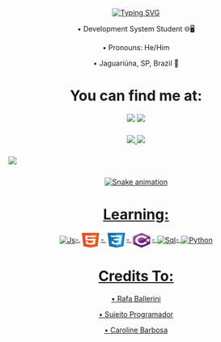 <div align="center">
<a href="https://git.io/typing-svg"><img src="https://readme-typing-svg.demolab.com?font=Handjet&weight=700&size=50&pause=1000&color=8E3CB8&center=true&vCenter=true&width=435&lines=Hello+There!!+%3AD;My+name+is+Otavio+Bueno!!;Welcome+to+my+profile!!+%3A)" alt="Typing SVG" /></a>
</div>

<div align="center">
  <p>• Development System Student 🌐🖥</p>

  <p>• Pronouns: He/Him</p>

  <p>• Jaguariúna, SP, Brazil 🚩</p>
</div>


<div align="center">
  <h1>You can find me at:</h1>
  <a href="https://www.instagram.com/otavio.lb/" target="_blank"><img src="https://img.shields.io/badge/Instagram-E4405F?style=for-the-badge&logo=instagram&logoColor=white" target="_blank"></a>
  <a href="https://www.linkedin.com/in/otavio-lima-bueno-642750287/" target="_blank"><img src="https://img.shields.io/badge/LinkedIn-0077B5?style=for-the-badge&logo=linkedin&logoColor=white" target="_blank"></a>
</div>

###   

<div align="center">
  <a href="https://github.com/BuenoOtavio">
    <img height="150em" src="https://github-readme-stats.vercel.app/api?username=buenootavio&show_icons=true&theme=jolly">
    <img height="150em" src="https://github-readme-stats.vercel.app/api/top-langs/?username=buenootavio&theme=jolly">
</div>

### 

<div>
  <a href="https://github.com/BuenoOtavio">
   <img src="https://github-readme-activity-graph.vercel.app/graph?username=BuenoOtavio&bg_color=20181c&color=9e4c98&line=630c92&point=b62087&area=true&hide_border=true">
</div>

###

<div align="center">
  
  ![Snake animation](https://github.com/danielbped/danielbped/blob/output/github-contribution-grid-snake.svg)
  
</div>

###

<div style="display: inline_block" align="center">
<h1>Learning:</h1>
<img align="center" alt="Js" height="30" width="30" src="https://icon-library.com/images/javascript-icon-png/javascript-icon-png-23.jpg">-
<img align="center" alt="Html" height="30" width="40" src="https://raw.githubusercontent.com/devicons/devicon/master/icons/html5/html5-original.svg">-
<img align="center" alt="Css" height="30" width="40" src="https://raw.githubusercontent.com/devicons/devicon/master/icons/css3/css3-original.svg">-
<img align="center" alt="C#" height="30" width="40" src="https://raw.githubusercontent.com/devicons/devicon/master/icons/csharp/csharp-original.svg">-
<img align="center" alt="Sql" height="30" width="30" src="https://static-00.iconduck.com/assets.00/sql-database-sql-azure-icon-1955x2048-4pmty46t.png">-
<img align="center" alt="Python" height="30" width="30" src="https://cdn4.iconfinder.com/data/icons/logos-and-brands/512/267_Python_logo-512.png">
</div>


<div align="center">

  <h1>Credits To:</h1>
  <a href="https://www.youtube.com/watch?v=TsaLQAetPLU" target="_blank"><p>• Rafa Ballerini</p></a>
  <a href="https://www.youtube.com/watch?v=cRoBt6AZgjc" target="_blank"><p>• Sujeito Programador</p></a>
  <a href="https://www.youtube.com/watch?v=edERBwvBW2s" target="_blank"><p>• Caroline Barbosa</p></a>
</div>
